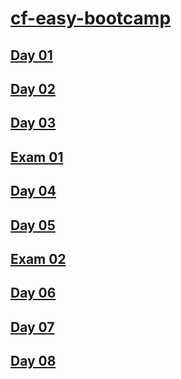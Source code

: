 # [cf-easy-bootcamp](https://codeforces.com/group/yg7WhsFsAp/contests)

## [Day 01](./Day%2001.md)

## [Day 02](./Day%2002.md)

## [Day 03](./Day%2003.md)

## [Exam 01](./Exam%2001.md)

## [Day 04](./Day%2004.md)

## [Day 05](./Day%2005.md)

## [Exam 02](./Exam%2002.md)

## [Day 06](./Day%2006.md)

## [Day 07](./Day%2007.md)

## [Day 08](./Day%2008.md)
